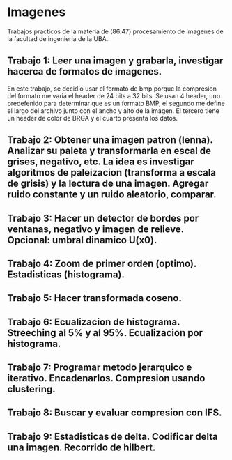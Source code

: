 # Imagenes

Trabajos practicos de la materia de (86.47) procesamiento de imagenes de la facultad de ingenieria de la UBA.

## Trabajo 1: Leer una imagen y grabarla, investigar hacerca de formatos de imagenes.

En este trabajo, se decidio usar el formato de bmp porque la compresion del formato me varia el header de 24 bits a 32 bits. Se usan 4 header, uno predefenido para determinar que es un formato BMP, el segundo me define el largo del archivo junto con el ancho y alto de la imagen. El tercero tiene un header de color de BRGA y el cuarto presenta los datos.

## Trabajo 2: Obtener una imagen patron (lenna). Analizar su paleta y transformarla en escal de grises, negativo, etc. La idea es investigar algoritmos de paleizacion (transforma a escala de grisis) y la lectura de una imagen. Agregar ruido constante y un ruido aleatorio, comparar.

## Trabajo 3: Hacer un detector de bordes por ventanas, negativo y imagen de relieve. Opcional: umbral dinamico U(x0).

## Trabajo 4: Zoom de primer orden (optimo). Estadisticas (histograma).

## Trabajo 5: Hacer transformada coseno.

## Trabajo 6: Ecualizacion de histograma. Streeching al 5% y al 95%. Ecualizacion por histograma.

## Trabajo 7: Programar metodo jerarquico e iterativo. Encadenarlos. Compresion usando clustering.

## Trabajo 8: Buscar y evaluar compresion con IFS.

## Trabajo 9: Estadisticas de delta. Codificar delta una imagen. Recorrido de hilbert.

